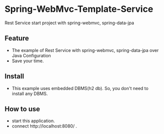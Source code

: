 # Spring-WebMvc-Template-Service
Rest Service start project with spring-webmvc, spring-data-jpa

## Feature
* The example of Rest Service with spring-webmvc, spring-data-jpa over Java Configuration
* Save your time.

## Install
* This example uses embedded DBMS(h2 db). So, you don't need to install any DBMS.

## How to use
* start this application.
* connect http://localhost:8080/ .